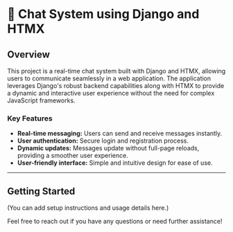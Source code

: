 # 💬 Chat System using Django and HTMX

## Overview

This project is a real-time chat system built with Django and HTMX, allowing users to communicate seamlessly in a web application. The application leverages Django's robust backend capabilities along with HTMX to provide a dynamic and interactive user experience without the need for complex JavaScript frameworks.

### Key Features
- **Real-time messaging:** Users can send and receive messages instantly.
- **User authentication:** Secure login and registration process.
- **Dynamic updates:** Messages update without full-page reloads, providing a smoother user experience.
- **User-friendly interface:** Simple and intuitive design for ease of use.

---

## Getting Started
(You can add setup instructions and usage details here.)

Feel free to reach out if you have any questions or need further assistance!
